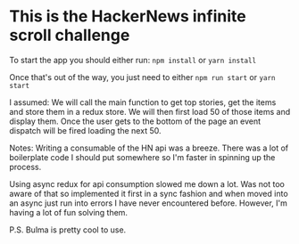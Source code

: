 # This is the HackerNews infinite scroll challenge


To start the app you should either run:
`npm install` or `yarn install`

Once that's out of the way, you just need to either
`npm run start` or `yarn start`


I assumed:
  We will call the main function to get top stories, get the items and store them in a redux store.
  We will then first load 50 of those items and display them. Once the user gets to the bottom of the page
  an event dispatch will be fired loading the next 50.


Notes:
Writing a consumable of the HN api was a breeze. There was a lot of boilerplate code I should put somewhere so I'm faster in spinning up the process.

Using async redux for api consumption slowed me down a lot. Was not too aware of that so implemented it first in
a sync fashion and when moved into an async just run into errors I have never encountered before. However, I'm having a lot of fun solving them.

P.S. Bulma is pretty cool to use.

